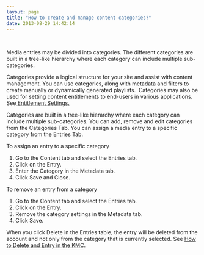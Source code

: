 ```yaml
---
layout: page
title: "How to create and manage content categories?"
date: 2013-08-29 14:42:14
---
```


 

Media entries may be divided into categories. The different categories are built in a tree-like hierarchy where each category can include multiple sub-categories.

Categories provide a logical structure for your site and assist with content management. You can use categories, along with metadata and filters to create manually or dynamically generated playlists.  Categories may also be used for setting content entitlements to end-users in various applications.  See<a href="{{site.url}}/documentation/Knowledge/how-add-entitlements-categories.html" target="_blank"> Entitlement Settings.</a>

Categories are built in a tree-like hierarchy where each category can include multiple sub-categories. You can add, remove and edit categories from the Categories Tab. You can assign a media entry to a specific category from the Entries Tab.

<p class="mce-procedure">
  To assign an entry to a specific category
</p>

1.  Go to the Content tab and select the Entries tab.
2.  Click on the Entry.
3.  Enter the Category in the Metadata tab. 
4.  Click Save and Close.

<span class="mce-procedure">To remove an entry from a category</span>

1.  Go to the Content tab and select the Entries tab.
2.  Click on the Entry.
3.  Remove the category settings in the Metadata tab.
4.  Click Save.

<p class="mce-note-graphic">
  When you click Delete in the Entries table, the entry will be deleted from the account and not only from the category that is currently selected. See <a href="{{site.url}}/documentation/Knowledge/how-delete-entry-kmc.html" target="_blank">How to Delete and Entry in the KMC</a>. <a href="file:///C:/Users/Debbie/Documents/KMC/Hercules/Kaltura_Management_Console_(KMC)_User_Manual_Hercules_updated.docx#_Delete_Multiple_Entries"><br /></a>
</p>